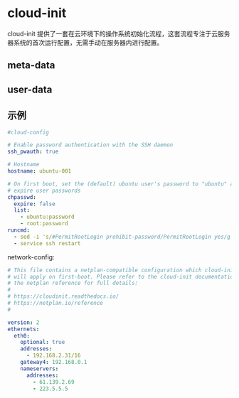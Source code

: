 # cloud-init

cloud-init 提供了一套在云环境下的操作系统初始化流程，这套流程专注于云服务器系统的首次运行配置，无需手动在服务器内进行配置。

## meta-data

## user-data

## 示例

```yaml
#cloud-config

# Enable password authentication with the SSH daemon
ssh_pwauth: true

# Hostname
hostname: ubuntu-001

# On first boot, set the (default) ubuntu user's password to "ubuntu" and
# expire user passwords
chpasswd:
  expire: false
  list:
    - ubuntu:password
    - root:password
runcmd:
  - sed -i 's/#PermitRootLogin prohibit-password/PermitRootLogin yes/g' /etc/ssh/sshd_config
  - service ssh restart
```

network-config:

```yaml
# This file contains a netplan-compatible configuration which cloud-init
# will apply on first-boot. Please refer to the cloud-init documentation and
# the netplan reference for full details:
#
# https://cloudinit.readthedocs.io/
# https://netplan.io/reference
#

version: 2
ethernets:
  eth0:
    optional: true
    addresses:
      - 192.168.2.31/16
    gateway4: 192.168.0.1
    nameservers:
      addresses:
        - 61.139.2.69
        - 223.5.5.5
```
